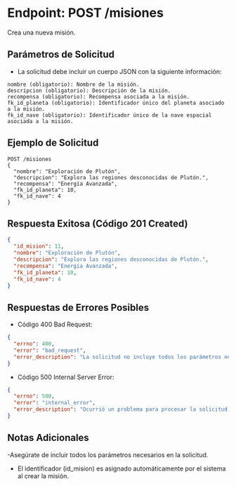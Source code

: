 # Endpoint: POST /misiones

Crea una nueva misión.

## Parámetros de Solicitud
- La solicitud debe incluir un cuerpo JSON con la siguiente información:

```http
nombre (obligatorio): Nombre de la misión.
descripcion (obligatorio): Descripción de la misión.
recompensa (obligatorio): Recompensa asociada a la misión.
fk_id_planeta (obligatorio): Identificador único del planeta asociado a la misión.
fk_id_nave (obligatorio): Identificador único de la nave espacial asociada a la misión.
```

## Ejemplo de Solicitud
```http
POST /misiones
{
  "nombre": "Exploración de Plutón",
  "descripcion": "Explora las regiones desconocidas de Plutón.",
  "recompensa": "Energía Avanzada",
  "fk_id_planeta": 10,
  "fk_id_nave": 4
}
```

## Respuesta Exitosa (Código 201 Created)
```json
{
  "id_mision": 11,
  "nombre": "Exploración de Plutón",
  "descripcion": "Explora las regiones desconocidas de Plutón.",
  "recompensa": "Energía Avanzada",
  "fk_id_planeta": 10,
  "fk_id_nave": 4
}

```


## Respuestas de Errores Posibles
- Código 400 Bad Request:
```json
{
  "errno": 400,
  "error": "bad_request",
  "error_description": "La solicitud no incluye todos los parámetros necesarios."
}
```


- Código 500 Internal Server Error:
```json
{
  "errno": 500,
  "error": "internal_error",
  "error_description": "Ocurrió un problema para procesar la solicitud."
}
```

## Notas Adicionales
-Asegúrate de incluir todos los parámetros necesarios en la solicitud.
- El identificador (id_mision) es asignado automáticamente por el sistema al crear la misión.